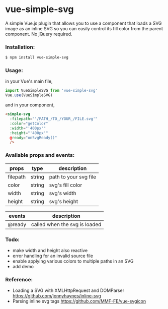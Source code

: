 # vue-simple-svg
A simple Vue.js plugin that allows you to use a component that loads a SVG image as an inline SVG so you can easily control its fill color from the parent component. No jQuery required.

### Installation:
```sh
$ npm install vue-simple-svg
```

### Usage:
in your Vue's main file,
```javascript
import VueSimpleSVG from 'vue-simple-svg'
Vue.use(VueSimpleSVG)
```

and in your component,
```html
<simple-svg
  :filepath="'/PATH_/TO_/YOUR_/FILE.svg'"
  :color="getColor"
  :width="'400px'"
  :height="'400px'"
  @ready="onSvgReady()"
  />
```

### Available props and events:
| props | type | description |
| ------ | ------ | ------ |
| filepath | string | path to your svg file |
| color | string | svg's fill color |
| width | string | svg's width |
| height | string | svg's height |

| events | description |
| ------ | ------ |
| @ready | called when the svg is loaded |

### Todo:
- make width and height also reactive
- error handling for an invalid source file
- enable applying various colors to multiple paths in an SVG
- add demo

### Reference:
- Loading a SVG with XMLHttpRequest and DOMParser https://github.com/jonnyhaynes/inline-svg
- Parsing inline svg tags https://github.com/MMF-FE/vue-svgicon
